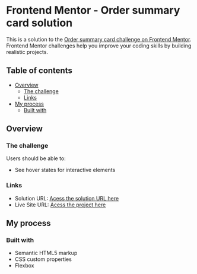 # Frontend Mentor - Order summary card solution

This is a solution to the [Order summary card challenge on Frontend Mentor](https://www.frontendmentor.io/challenges/order-summary-component-QlPmajDUj). Frontend Mentor challenges help you improve your coding skills by building realistic projects. 

## Table of contents

- [Overview](#overview)
  - [The challenge](#the-challenge)
  - [Links](#links)
- [My process](#my-process)
  - [Built with](#built-with)


## Overview

### The challenge

Users should be able to:

- See hover states for interactive elements


### Links

- Solution URL: [Acess the solution URL here](https://github.com/midiantossani/Frontend-mentor-Order-summary-component)
- Live Site URL: [Acess the project here](https://midiantossani.github.io/Frontend-mentor-Order-summary-component/)

## My process

### Built with

- Semantic HTML5 markup
- CSS custom properties
- Flexbox


